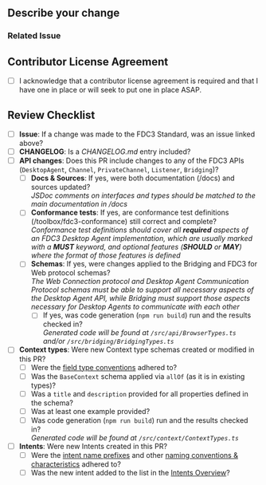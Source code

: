 ## Describe your change

<!--- Describe your change here-->

### Related Issue
<!--- This project prefers to accept pull requests related to open issues -->
<!--- If suggesting a new feature or change, please discuss it in an issue first -->
<!--- Please [link to the issue here](https://docs.github.com/en/issues/tracking-your-work-with-issues/using-issues/linking-a-pull-request-to-an-issue) by writing "resolves #123456" here: -->

## Contributor License Agreement

<!--- All contributions to FDC3 must be made under an active contributor license agreement and the [Community Specification License](https://github.com/finos/FDC3/blob/main/LICENSE.md). This will be checked by the EasyCLA tool (https://easycla.lfx.linuxfoundation.org/) that runs automatically on every PR. If you've not contributed to FDC3 before, look for a comment on your PR shortly after it is raised and follow the instructions to establish a CLA or have it acknowledged by the EasyCLA tool. -->

- [ ] I acknowledge that a contributor license agreement is required and that I have one in place or will seek to put one in place ASAP.

## Review Checklist

<!--- Checklist to be completed by reviewers, and pre-checked by the authors of a PR -->

- [ ] **Issue**: If a change was made to the FDC3 Standard, was an issue linked above?
- [ ] **CHANGELOG**: Is a *CHANGELOG.md* entry included?
- [ ] **API changes**: Does this PR include changes to any of the FDC3 APIs (`DesktopAgent`, `Channel`, `PrivateChannel`, `Listener`, `Bridging`)?
  - [ ] **Docs & Sources**: If yes, were both documentation (/docs) and sources updated?<br/>
        *JSDoc comments on interfaces and types should be matched to the main documentation in /docs*
  - [ ] **Conformance tests**: If yes, are conformance test definitions (/toolbox/fdc3-conformance) still correct and complete?<br/>
        *Conformance test definitions should cover all **required** aspects of an FDC3 Desktop Agent implementation, which are usually marked with a **MUST** keyword, and  optional features (**SHOULD** or **MAY**) where the format of those features is defined*
  - [ ] **Schemas**: If yes, were changes applied to the Bridging and FDC3 for Web protocol schemas?<br/>
        *The Web Connection protocol and Desktop Agent Communication Protocol schemas must be able to support all necessary aspects of the Desktop Agent API, while Bridging must support those aspects necessary for Desktop Agents to communicate with each other*
    - [ ] If yes, was code generation (`npm run build`) run and the results checked in?<br/>
        *Generated code will be found at `/src/api/BrowserTypes.ts` and/or `/src/bridging/BridgingTypes.ts`*
- [ ] **Context types**: Were new Context type schemas created or modified in this PR?
  - [ ] Were the [field type conventions](https://fdc3.finos.org/docs/context/spec#field-type-conventions) adhered to?
  - [ ] Was the `BaseContext` schema applied via `allOf` (as it is in existing types)?
  - [ ] Was a `title` and `description` provided for all properties defined in the schema?
  - [ ] Was at least one example provided?
  - [ ] Was code generation (`npm run build`) run and the results checked in?<br/>
        *Generated code will be found at `/src/context/ContextTypes.ts`*
- [ ] **Intents**: Were new Intents created in this PR?
  - [ ] Were the [intent name prefixes](https://fdc3.finos.org/docs/intents/spec#intent-name-prefixes) and other [naming conventions & characteristics](https://fdc3.finos.org/docs/intents/spec#naming-conventions) adhered to?
  - [ ] Was the new intent added to the list in the [Intents Overview](https://fdc3.finos.org/docs/intents/spec#standard-intents)?
